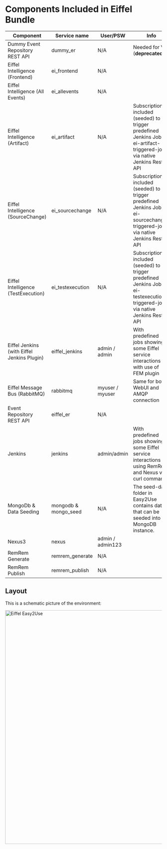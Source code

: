 <!---
   Copyright 2020 Ericsson AB.
   For a full list of individual contributors, please see the commit history.

   Licensed under the Apache License, Version 2.0 (the "License");
   you may not use this file except in compliance with the License.
   You may obtain a copy of the License at

       http://www.apache.org/licenses/LICENSE-2.0

   Unless required by applicable law or agreed to in writing, software
   distributed under the License is distributed on an "AS IS" BASIS,
   WITHOUT WARRANTIES OR CONDITIONS OF ANY KIND, either express or implied.
   See the License for the specific language governing permissions and
   limitations under the License.
--->
# Components Included in Eiffel Bundle

Component | Service name | User/PSW | Info
------------- | ------------ | -------- | ----
Dummy Event Repository REST API | dummy_er | N/A | Needed for Vici (**deprecated**)
Eiffel Intelligence  (Frontend) | ei_frontend | N/A
Eiffel Intelligence (All Events) | ei_allevents | N/A
Eiffel Intelligence (Artifact) | ei_artifact | N/A | Subscription included (seeded) to trigger predefined Jenkins Job ei-artifact-triggered-job via native Jenkins Rest API
Eiffel Intelligence (SourceChange) | ei_sourcechange | N/A | Subscription included (seeded) to trigger predefined Jenkins Job ei-sourcechange-triggered-job via native Jenkins Rest API
Eiffel Intelligence (TestExecution) | ei_testexecution | N/A | Subscription included (seeded) to trigger predefined Jenkins Job ei-testexecution-triggered-job via native Jenkins Rest API
Eiffel Jenkins (with Eiffel Jenkins Plugin) | eiffel_jenkins | admin / admin | With predefined jobs showing some Eiffel service interactions with use of FEM plugin
Eiffel Message Bus (RabbitMQ) | rabbitmq | myuser / myuser | Same for both WebUI and AMQP connection
Event Repository REST API | eiffel_er | N/A
Jenkins	| jenkins | admin/admin | With predefined jobs showing some Eiffel service interactions using RemRem and Nexus via curl command.
MongoDb & Data Seeding | mongodb & mongo_seed | N/A | The seed-data folder in Easy2Use contains data that can be seeded into the MongoDB instance.
Nexus3 | nexus | admin / admin123 |
RemRem Generate | remrem_generate | N/A |
RemRem Publish | remrem_publish | N/A |

## Layout
This is a schematic picture of the environment:

<img src="../images/eiffel-components.png" alt="Eiffel Easy2Use" width="750"/>
